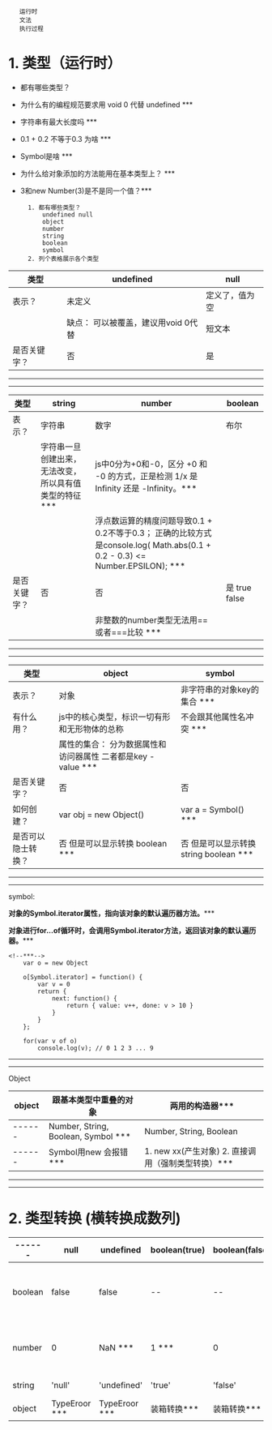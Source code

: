        运行时
       文法
       执行过程

# 1. 类型（运行时）
* 都有哪些类型？
* 为什么有的编程规范要求用 void 0 代替 undefined ***
* 字符串有最大长度吗 ***
* 0.1 + 0.2 不等于0.3 为啥 ***
* Symbol是啥 ***
* 为什么给对象添加的方法能用在基本类型上？ ***
* 3和new Number(3)是不是同一个值？***



        1. 都有哪些类型？
            undefined null
            object
            number
            string
            boolean
            symbol
        2. 列个表格展示各个类型
| 类型 | undefined | null | 
| ------ | ------ | ------ |
| 表示？ | 未定义 | 定义了，值为空 | 
|  | 缺点： 可以被覆盖，建议用void 0代替 | 短文本 | 
| 是否关键字？ | 否 | 是 | 

---
---

| 类型 | string | number | boolean | 
| ------ | ------ | ------ |------ |
| 表示？ | 字符串 | 数字 | 布尔 | 
|  | 字符串一旦创建出来，无法改变，所以具有值类型的特征*** |js中0分为+0和-0，区分 +0 和 -0 的方式，正是检测 1/x 是 Infinity 还是 -Infinity。***|  |
|  |  |浮点数运算的精度问题导致0.1 + 0.2不等于0.3；     正确的比较方式是console.log( Math.abs(0.1 + 0.2 - 0.3) <= Number.EPSILON); ***|  |
| 是否关键字？ | 否 | 否 |  是 true false | 
|  |  | 非整数的number类型无法用== 或者===比较 ***|  | 

---
---

| 类型 | object | symbol | 
| ------ | ------ | ------ |
| 表示？ | 对象 | 非字符串的对象key的集合 *** | 
| 有什么用？  |js中的核心类型，标识一切有形和无形物体的总称 | 不会跟其他属性名冲突 *** | 
||属性的集合： 分为数据属性和访问器属性  二者都是key - value ***||
| 是否关键字？ | 否 | 否 | 
| 如何创建？ | var obj = new Object() | var a = Symbol() *** | 
| 是否可以隐士转换？ | 否 但是可以显示转换 boolean *** | 否 但是可以显示转换string boolean *** | 

---
---
symbol: 

**对象的Symbol.iterator属性，指向该对象的默认遍历器方法。*****

**对象进行for...of循环时，会调用Symbol.iterator方法，返回该对象的默认遍历器。*****

```
<!--***-->
    var o = new Object

    o[Symbol.iterator] = function() {
        var v = 0
        return {
            next: function() {
                return { value: v++, done: v > 10 }
            }
        }        
    };

    for(var v of o) 
        console.log(v); // 0 1 2 3 ... 9

```
---
---
Object

| object | 跟基本类型中重叠的对象 | 两用的构造器*** | 
| ------ | ------ | ------ |
| ------ | Number, String, Boolean, Symbol *** | Number, String, Boolean |
| ------ |Symbol用new 会报错 *** | 1. new xx(产生对象) 2. 直接调用（强制类型转换）*** |

---
---

# 2. 类型转换 (横转换成数列)
| ------ | null | undefined | boolean(true) | boolean(false)| number| string | symbol | object |
| ------ | ------ | ------ | ------ | ------ | ------ | ------ | ------ | ------ |
| boolean |false| false | -- | -- | 0/NaN(false) 非0(true) | 空串(false) 非空串(true) *** | -- | -- |
| number | 0 | NaN *** | 1 *** | 0 | -- | 小范围内是符合直觉的十进制表示 | 正常装 | 不支持 |
| string | 'null' | 'undefined' | 'true' | 'false' | 正常转 | tostring() | ------ | 不支持 |
| object | TypeEroor *** | TypeEroor *** | 装箱转换*** | 装箱转换*** | 装箱 | 装箱 | -- | -- |